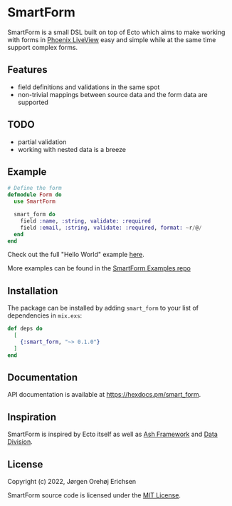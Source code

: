 # SmartForm

SmartForm is a small DSL built on top of Ecto which aims to make working with forms in [Phoenix LiveView](https://github.com/phoenixframework/phoenix_live_view) easy and simple while at the same time support complex forms.

## Features

* field definitions and validations in the same spot
* non-trivial mappings between source data and the form data are supported

## TODO

* partial validation
* working with nested data is a breeze

## Example

```elixir
# Define the form
defmodule Form do
  use SmartForm

  smart_form do
    field :name, :string, validate: :required
    field :email, :string, validate: :required, format: ~r/@/
  end
end
```

Check out the full "Hello World" example [here](https://github.com/joerichsen/smart_form_examples/blob/main/lib/smart_form_examples_web/live/hello_world.ex).

More examples can be found in the [SmartForm Examples repo](https://github.com/joerichsen/smart_form_examples/)

## Installation

The package can be installed by adding `smart_form` to your list of dependencies in `mix.exs`:

```elixir
def deps do
  [
    {:smart_form, "~> 0.1.0"}
  ]
end
```

## Documentation

API documentation is available at <https://hexdocs.pm/smart_form>.

## Inspiration

SmartForm is inspired by Ecto itself as well as [Ash Framework](https://www.ash-hq.org/) and [Data Division](https://github.com/pragdave/data_division).

## License

Copyright (c) 2022, Jørgen Orehøj Erichsen

SmartForm source code is licensed under the [MIT License](LICENSE).

